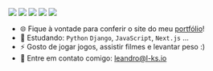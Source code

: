 [<img src="https://img.shields.io/badge/github-%2312100E.svg?&style=for-the-badge&logo=github&logoColor=white&color=black" />](https://github.com/leandrokas)
[<img src="https://img.shields.io/badge/gitlab-%2312100E.svg?&style=for-the-badge&logo=gitlab&logoColor=white&color=9b51e0" />](https://github.com/leandrokas)
[<img src="https://img.shields.io/badge/instagram-%2312100E.svg?&style=for-the-badge&logo=instagram&color=405DE6" />](https://www.instagram.com/_leandrosalvador/) 
[<img src="https://img.shields.io/badge/linkedin-%230077B5.svg?&style=for-the-badge&logo=linkedin&logoColor=white" />](https://www.linkedin.com/in/leandroksalvador/)
[<img src="https://img.shields.io/badge/youtube-%230077B5.svg?&style=for-the-badge&logo=youtube&logoColor=white&color=FF0000" />](https://www.youtube.com/channel/UC-CEMYFqOPNV3uE5qHrhEAQ)

- 🌐 Fique à vontade para conferir o site do meu [portfólio](https://l-ks.io/)!
- 🧠 Estudando: `Python` `Django`, `JavaScript`, `Next.js` ...
- ⚡ Gosto de jogar jogos, assistir filmes e levantar peso :)
- 📮 Entre em contato comigo: leandro@l-ks.io
